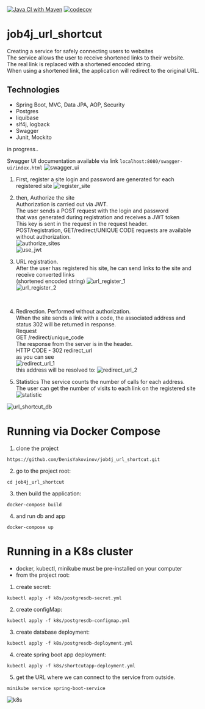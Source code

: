 [![Java CI with Maven](https://github.com/DenisYakovinov/job4j_url_shortcut/actions/workflows/maven.yml/badge.svg)](https://github.com/DenisYakovinov/job4j_url_shortcut/actions/workflows/maven.yml)
[![codecov](https://codecov.io/gh/DenisYakovinov/job4j_url_shortcut/branch/main/graph/badge.svg?token=NTNSVAPLNH)](https://codecov.io/gh/DenisYakovinov/job4j_url_shortcut)
# job4j_url_shortcut

Creating a service for safely connecting users to websites <br>
The service allows the user to receive shortened links to their website. <br>
The real link is replaced with a shortened encoded string. <br>
When using a shortened link, the application will redirect to the original URL. <br>

<h2>Technologies</h2>
<ul>
    <li>Spring Boot, MVC, Data JPA, AOP, Security</li>
    <li>Postgres</li>
    <Li>liquibase</Li>
    <Li>slf4j, logback</Li>
    <Li>Swagger</Li>
    <li>Junit, Mockito</li>
</ul>
in progress..

Swagger UI documentation available via link ```localhost:8080/swagger-ui/index.html```
![swagger_ui](img/swagger_ui.png) <br>

1. First, register a site
login and password are generated for each registered site
![register_site](img/register_site.png) <br>

2. then, Authorize the site<br>
Authorization is carried out via JWT.<br>
The user sends a POST request with the login and password<br>
that was generated during registration and receives a JWT token<br>
This key is sent in the request in the request header.<br>
POST/registration, GET/redirect/UNIQUE CODE requests are available without authorization.<br>
![authorize_sites](img/authorize_sites.png) <br>
![use_jwt](img/use_jwt.png) <br>

3. URL registration.<br>
After the user has registered his site, he can send links to the site and receive converted links<br>
(shortened encoded string)
![url_register_1](img/url_register_1.png) <br>
![url_register_2](img/url_register_2.png) <br>
<br>

4. Redirection. Performed without authorization.<br>
When the site sends a link with a code, the associated address and status 302 will be returned in response.<br>
Request<br>
GET /redirect/unique_code<br>
The response from the server is in the header.<br>
HTTP CODE - 302 redirect_url<br>
as you can see<br>
![redirect_url_1](img/redirect_url_1.png) <br>
this address will be resolved to:
![redirect_url_2](img/redirect_url_2.png) <br>

5. Statistics
The service counts the number of calls for each address.<br>
The user can get the number of visits to each link on the registered site
![statistic](img/statistic.png) <br>

![url_shortcut_db](img/url_shortcut_db.png) <br>

# Running via Docker Compose

1. clone the project
```
https://github.com/DenisYakovinov/job4j_url_shortcut.git
```
2. go to the project root:
```
cd job4j_url_shortcut
```
3. then build the application:
```
docker-compose build
```
4. and run db and app
```
docker-compose up
```

# Running in a K8s cluster
* docker, kubectl, minikube must be pre-installed on your computer
* from the project root:

1. create secret:
```
kubectl apply -f k8s/postgresdb-secret.yml
```
2. create configMap:
```
kubectl apply -f k8s/postgresdb-configmap.yml
```
3. create database deployment:
```
kubectl apply -f k8s/postgresdb-deployment.yml
```
4. create spring boot app deployment:
```
kubectl apply -f k8s/shortcutapp-deployment.yml
```
5. get the URL where we can connect to the service from outside.
```
minikube service spring-boot-service
```
![k8s](img/k8s.png) <br>

